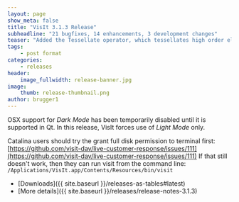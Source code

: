 ```yaml
---
layout: page
show_meta: false
title: "VisIt 3.1.3 Release"
subheadline: "21 bugfixes, 14 enhancements, 3 development changes"
teaser: "Added the Tessellate operator, which tessellates high order elements into linear elements"
tags:
    - post format
categories:
    - releases
header:
    image_fullwidth: release-banner.jpg
image:
    thumb: release-thumbnail.png
author: brugger1
---
```


OSX support for *Dark Mode* has been temporarily disabled until it is
supported in Qt. In this release, VisIt forces use of *Light Mode* only.

Catalina users should try the grant full disk permission to terminal first: [https://github.com/visit-dav/live-customer-response/issues/111](https://github.com/visit-dav/live-customer-response/issues/111)
If that still doesn't work, then they can run visit from the command line: 
`/Applications/VisIt.app/Contents/Resources/bin/visit`

* [Downloads]({{ site.baseurl }}/releases-as-tables#latest)
* [More details]({{ site.baseurl }}/releases/release-notes-3.1.3)
